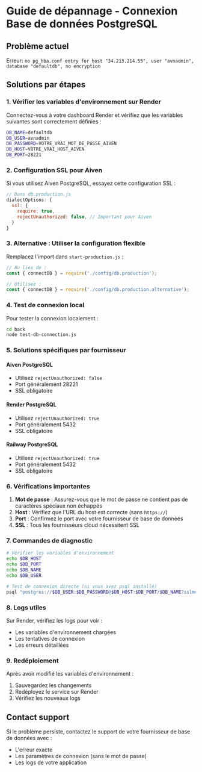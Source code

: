 # Guide de dépannage - Connexion Base de données PostgreSQL

## Problème actuel
Erreur: `no pg_hba.conf entry for host "34.213.214.55", user "avnadmin", database "defaultdb", no encryption`

## Solutions par étapes

### 1. Vérifier les variables d'environnement sur Render

Connectez-vous à votre dashboard Render et vérifiez que les variables suivantes sont correctement définies :

```bash
DB_NAME=defaultdb
DB_USER=avnadmin
DB_PASSWORD=VOTRE_VRAI_MOT_DE_PASSE_AIVEN
DB_HOST=VOTRE_VRAI_HOST_AIVEN
DB_PORT=28221
```

### 2. Configuration SSL pour Aiven

Si vous utilisez Aiven PostgreSQL, essayez cette configuration SSL :

```javascript
// Dans db.production.js
dialectOptions: {
  ssl: {
    require: true,
    rejectUnauthorized: false, // Important pour Aiven
  }
}
```

### 3. Alternative : Utiliser la configuration flexible

Remplacez l'import dans `start-production.js` :

```javascript
// Au lieu de :
const { connectDB } = require('./config/db.production');

// Utilisez :
const { connectDB } = require('./config/db.production.alternative');
```

### 4. Test de connexion local

Pour tester la connexion localement :

```bash
cd back
node test-db-connection.js
```

### 5. Solutions spécifiques par fournisseur

#### Aiven PostgreSQL
- Utilisez `rejectUnauthorized: false`
- Port généralement 28221
- SSL obligatoire

#### Render PostgreSQL
- Utilisez `rejectUnauthorized: true`
- Port généralement 5432
- SSL obligatoire

#### Railway PostgreSQL
- Utilisez `rejectUnauthorized: true`
- Port généralement 5432
- SSL obligatoire

### 6. Vérifications importantes

1. **Mot de passe** : Assurez-vous que le mot de passe ne contient pas de caractères spéciaux non échappés
2. **Host** : Vérifiez que l'URL du host est correcte (sans `https://`)
3. **Port** : Confirmez le port avec votre fournisseur de base de données
4. **SSL** : Tous les fournisseurs cloud nécessitent SSL

### 7. Commandes de diagnostic

```bash
# Vérifier les variables d'environnement
echo $DB_HOST
echo $DB_PORT
echo $DB_NAME
echo $DB_USER

# Test de connexion directe (si vous avez psql installé)
psql "postgres://$DB_USER:$DB_PASSWORD@$DB_HOST:$DB_PORT/$DB_NAME?sslmode=require"
```

### 8. Logs utiles

Sur Render, vérifiez les logs pour voir :
- Les variables d'environnement chargées
- Les tentatives de connexion
- Les erreurs détaillées

### 9. Redéploiement

Après avoir modifié les variables d'environnement :
1. Sauvegardez les changements
2. Redéployez le service sur Render
3. Vérifiez les nouveaux logs

## Contact support

Si le problème persiste, contactez le support de votre fournisseur de base de données avec :
- L'erreur exacte
- Les paramètres de connexion (sans le mot de passe)
- Les logs de votre application
